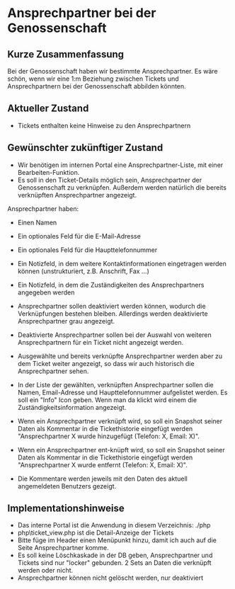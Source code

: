 # Ansprechpartner bei der Genossenschaft

## Kurze Zusammenfassung

Bei der Genossenschaft haben wir bestimmte Ansprechpartner. Es wäre schön, wenn wir eine 1:m Beziehung zwischen 
Tickets und Ansprechpartnern bei der Genossenschaft abbilden könnten. 

## Aktueller Zustand

- Tickets enthalten keine Hinweise zu den Ansprechpartnern

## Gewünschter zukünftiger Zustand

- Wir benötigen im internen Portal eine Ansprechpartner-Liste, mit einer Bearbeiten-Funktion.
- Es soll in den Ticket-Details möglich sein, Ansprechpartner der Genossenschaft zu verknüpfen. Außerdem werden natürlich die bereits verknüpften Ansprechpartner angezeigt.

Ansprechpartner haben:
- Einen Namen
- Ein optionales Feld für die E-Mail-Adresse
- Ein optionales Feld für die Haupttelefonnummer
- Ein Notizfeld, in dem weitere Kontaktinformationen eingetragen werden können (unstrukturiert, z.B. Anschrift, Fax ...)
- Ein Notizfeld, in dem die Zuständigkeiten des Ansprechpartners angegeben werden
- Ansprechpartner sollen deaktiviert werden können, wodurch die Verknüpfungen bestehen bleiben. Allerdings werden deaktivierte Ansprechpartner grau angezeigt. 
- Deaktivierte Ansprechpartner sollen bei der Auswahl von weiteren Ansprechpartnern für ein Ticket nicht angezeigt werden.
- Ausgewählte und bereits verknüpfte Ansprechpartner werden aber zu dem Ticket weiter angezeigt, so dass wir auch historisch die Ansprechpartner sehen. 
- In der Liste der gewählten, verknüpften Ansprechpartner sollen die Namen, Email-Adresse und Haupttelefonnummer aufgelistet werden. Es soll ein "Info" Icon geben. Wenn man da klickt wird einem die Zuständigkeitsinformation angezeigt.

- Wenn ein Ansprechpartner verknüpft wird, so soll ein Snapshot seiner Daten als Kommentar in die Tickethistorie eingefügt werden "Ansprechpartner X wurde hinzugefügt (Telefon: X, Email: X)".
- Wenn ein Ansprechpartner ent-knüpft wird, so soll ein Snapshot seiner Daten als Kommentar in die Tickethistorie eingefügt werden "Ansprechpartner X wurde entfernt (Telefon: X, Email: X)".
- Die Kommentare werden jeweils mit den Daten des aktuell angemeldeten Benutzers gezeigt.

## Implementationshinweise

- Das interne Portal ist die Anwendung in diesem Verzeichnis: ./php
- php\ticket_view.php ist die Detail-Anzeige der Tickets
- Bitte füge im Header einen Menüpunkt hinzu, damit ich auch auf die Seite Ansprechpartner komme.
- Es soll keine Löschkaskade in der DB geben, Ansprechpartner und Tickets sind nur "locker" gebunden. 2 Sets an Daten die verknüpft werden oder nicht.
- Ansprechpartner können nicht gelöscht werden, nur deaktiviert